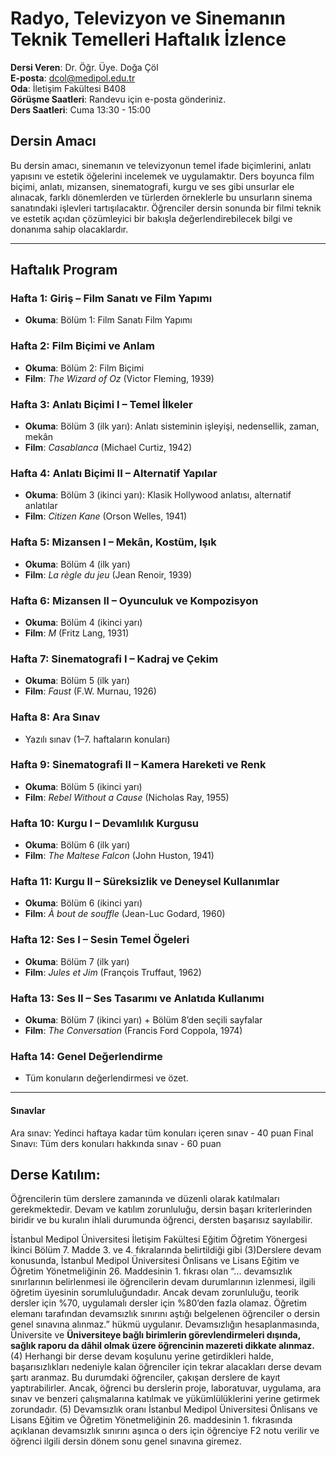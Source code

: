 
# **Radyo, Televizyon ve Sinemanın Teknik Temelleri Haftalık İzlence**

**Dersi Veren**: Dr. Öğr. Üye. Doğa Çöl  
**E-posta**: dcol@medipol.edu.tr  
**Oda**: İletişim Fakültesi B408  
**Görüşme Saatleri**: Randevu için e-posta gönderiniz.  
**Ders Saatleri**: Cuma 13:30 - 15:00

## **Dersin Amacı**

Bu dersin amacı, sinemanın ve televizyonun temel ifade biçimlerini, anlatı yapısını ve estetik öğelerini incelemek ve uygulamaktır. Ders boyunca film biçimi, anlatı, mizansen, sinematografi, kurgu ve ses gibi unsurlar ele alınacak, farklı dönemlerden ve türlerden örneklerle bu unsurların sinema sanatındaki işlevleri tartışılacaktır. Öğrenciler dersin sonunda bir filmi teknik ve estetik açıdan çözümleyici bir bakışla değerlendirebilecek bilgi ve donanıma sahip olacaklardır.

---

## **Haftalık Program**

### **Hafta 1: Giriş – Film Sanatı ve Film Yapımı**

* **Okuma**: Bölüm 1: Film Sanatı Film Yapımı

### **Hafta 2: Film Biçimi ve Anlam**

* **Okuma**: Bölüm 2: Film Biçimi
* **Film**: *The Wizard of Oz* (Victor Fleming, 1939)


### **Hafta 3: Anlatı Biçimi I – Temel İlkeler**

* **Okuma**: Bölüm 3 (ilk yarı): Anlatı sisteminin işleyişi, nedensellik, zaman, mekân
* **Film**: *Casablanca* (Michael Curtiz, 1942)


### **Hafta 4: Anlatı Biçimi II – Alternatif Yapılar**

* **Okuma**: Bölüm 3 (ikinci yarı): Klasik Hollywood anlatısı, alternatif anlatılar
* **Film**: *Citizen Kane* (Orson Welles, 1941)

  
### **Hafta 5: Mizansen I – Mekân, Kostüm, Işık**

* **Okuma**: Bölüm 4 (ilk yarı)
* **Film**: *La règle du jeu* (Jean Renoir, 1939)


### **Hafta 6: Mizansen II – Oyunculuk ve Kompozisyon**

* **Okuma**: Bölüm 4 (ikinci yarı)
* **Film**: *M* (Fritz Lang, 1931)

  
### **Hafta 7: Sinematografi I – Kadraj ve Çekim**

* **Okuma**: Bölüm 5 (ilk yarı)
* **Film**: *Faust* (F.W. Murnau, 1926)

  
### **Hafta 8: Ara Sınav**

* Yazılı sınav (1–7. haftaların konuları)

### **Hafta 9: Sinematografi II – Kamera Hareketi ve Renk**

* **Okuma**: Bölüm 5 (ikinci yarı)
* **Film**: *Rebel Without a Cause* (Nicholas Ray, 1955)

  
### **Hafta 10: Kurgu I – Devamlılık Kurgusu**

* **Okuma**: Bölüm 6 (ilk yarı)
* **Film**: *The Maltese Falcon* (John Huston, 1941)

  
### **Hafta 11: Kurgu II – Süreksizlik ve Deneysel Kullanımlar**

* **Okuma**: Bölüm 6 (ikinci yarı)
* **Film**: *À bout de souffle* (Jean-Luc Godard, 1960)

  
### **Hafta 12: Ses I – Sesin Temel Ögeleri**

* **Okuma**: Bölüm 7 (ilk yarı)
* **Film**: *Jules et Jim* (François Truffaut, 1962)

  
### **Hafta 13: Ses II – Ses Tasarımı ve Anlatıda Kullanımı**

* **Okuma**: Bölüm 7 (ikinci yarı) + Bölüm 8’den seçili sayfalar
* **Film**: *The Conversation* (Francis Ford Coppola, 1974)

  
### **Hafta 14: Genel Değerlendirme**

* Tüm konuların değerlendirmesi ve özet.

---

#### Sınavlar


Ara sınav: Yedinci haftaya kadar tüm konuları içeren sınav - 40 puan
Final Sınavı: Tüm ders konuları hakkında sınav - 60 puan
    
## **Derse Katılım:**
Öğrencilerin tüm derslere zamanında ve düzenli olarak katılmaları gerekmektedir. Devam ve katılım zorunluluğu, dersin başarı kriterlerinden biridir ve bu kuralın ihlali durumunda öğrenci, dersten başarısız sayılabilir. 

İstanbul Medipol Üniversitesi İletişim Fakültesi Eğitim Öğretim Yönergesi İkinci Bölüm 7. Madde 3. ve 4. fıkralarında belirtildiği gibi
(3)Derslere devam konusunda, İstanbul Medipol Üniversitesi Önlisans ve Lisans Eğitim ve Öğretim Yönetmeliğinin 26. Maddesinin 1. fıkrası olan “... devamsızlık sınırlarının belirlenmesi ile öğrencilerin devam durumlarının izlenmesi, ilgili öğretim üyesinin sorumluluğundadır. Ancak devam zorunluluğu, teorik dersler için %70, uygulamalı dersler için %80’den fazla olamaz. Öğretim elemanı tarafından devamsızlık sınırını aştığı belgelenen öğrenciler o dersin genel sınavına alınmaz.” hükmü uygulanır. Devamsızlığın hesaplanmasında, Üniversite ve **Üniversiteye bağlı birimlerin görevlendirmeleri dışında, sağlık raporu da dâhil olmak üzere öğrencinin mazereti dikkate alınmaz.**
(4) Herhangi bir derse devam koşulunu yerine getirdikleri halde, başarısızlıkları nedeniyle kalan öğrenciler için tekrar alacakları derse devam şartı aranmaz. Bu durumdaki öğrenciler, çakışan derslere de kayıt yaptırabilirler. Ancak, öğrenci bu derslerin proje, laboratuvar, uygulama, ara sınav ve benzeri çalışmalarına katılmak ve yükümlülüklerini yerine getirmek zorundadır.
(5) Devamsızlık oranı İstanbul Medipol Üniversitesi Önlisans ve Lisans Eğitim ve Öğretim Yönetmeliğinin 26. maddesinin 1. fıkrasında açıklanan devamsızlık sınırını aşınca o ders için öğrenciye F2 notu verilir ve öğrenci ilgili dersin dönem sonu genel sınavına giremez.

